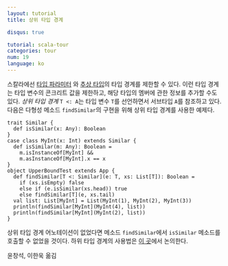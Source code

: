 ```yaml
---
layout: tutorial
title: 상위 타입 경계

disqus: true

tutorial: scala-tour
categories: tour
num: 19
language: ko
---
```


스칼라에선 [타입 파라미터](generic-classes.html) 와 [추상 타입](abstract-types.html)의 타입 경계를 제한할 수 있다. 이런 타입 경계는 타입 변수의 콘크리트 값을 제한하고, 해당 타입의 멤버에 관한 정보를 추가할 수도 있다. _상위 타입 경계_ `T <: A`는 타입 변수 `T`를 선언하면서 서브타입 `A`를 참조하고 있다. 다음은 다형성 메소드 `findSimilar`의 구현을 위해 상위 타입 경계를 사용한 예제다.

    trait Similar {
      def isSimilar(x: Any): Boolean
    }
    case class MyInt(x: Int) extends Similar {
      def isSimilar(m: Any): Boolean =
        m.isInstanceOf[MyInt] &&
        m.asInstanceOf[MyInt].x == x
    }
    object UpperBoundTest extends App {
      def findSimilar[T <: Similar](e: T, xs: List[T]): Boolean =
        if (xs.isEmpty) false
        else if (e.isSimilar(xs.head)) true
        else findSimilar[T](e, xs.tail)
      val list: List[MyInt] = List(MyInt(1), MyInt(2), MyInt(3))
      println(findSimilar[MyInt](MyInt(4), list))
      println(findSimilar[MyInt](MyInt(2), list))
    }

상위 타입 경계 어노테이션이 없었다면 메소드 `findSimilar`에서 `isSimilar` 메소드를 호출할 수 없었을 것이다. 
하위 타입 경계의 사용법은 [이 곳](lower-type-bounds.html)에서 논의한다.

윤창석, 이한욱 옮김